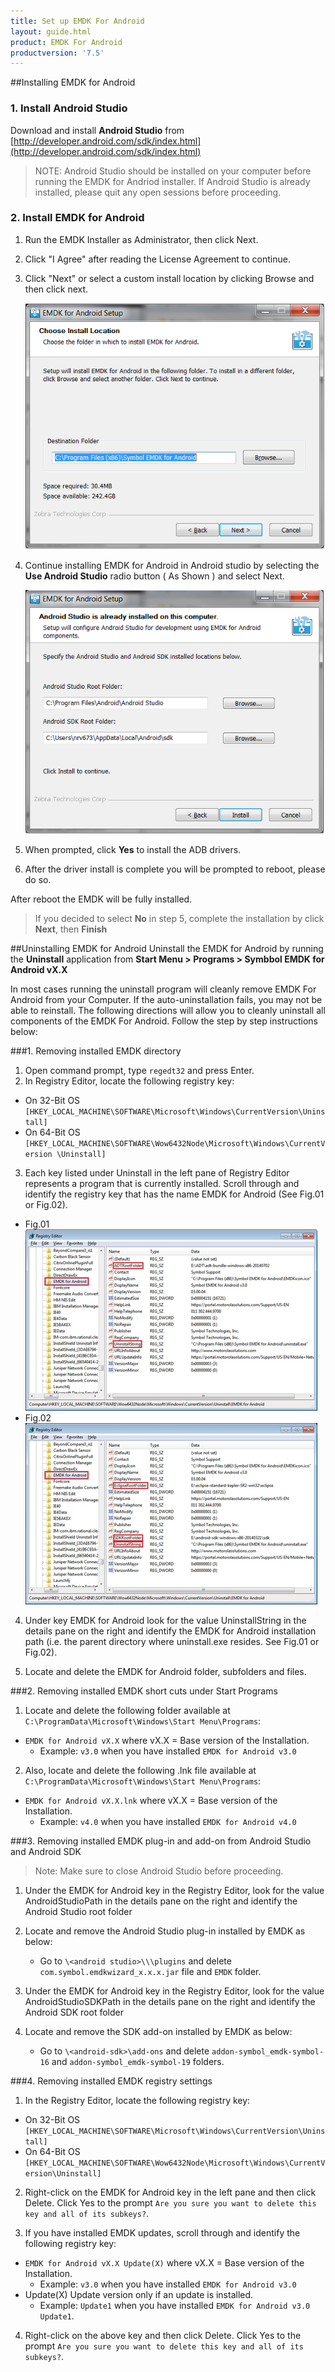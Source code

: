 ```yaml
---
title: Set up EMDK For Android
layout: guide.html
product: EMDK For Android
productversion: '7.5'
---
```


##Installing EMDK for Android 

### 1. Install Android Studio
Download and install **Android Studio** from [http://developer.android.com/sdk/index.html](http://developer.android.com/sdk/index.html)

>NOTE: Android Studio should be installed on your computer before running the EMDK for Andriod installer. If Android Studio is already installed, please quit any open sessions before proceeding. 

### 2. Install EMDK for Android

1. Run the EMDK Installer as Administrator, then click Next.

2. Click "I Agree" after reading the License Agreement to continue.

3. Click "Next" or select a custom install location by clicking Browse and then click next.

	![img](../../images/setup/emdkInstall03.png)

4. Continue installing EMDK for Android in Android studio by selecting the **Use Android Studio** radio button ( As Shown ) and select Next.

	![img](../../images/setup/emdkInstall04.png)

5. When prompted, click **Yes** to install the ADB drivers.

6. After the driver install is complete you will be prompted to reboot, please do so.

After reboot the EMDK will be fully installed.

>If you decided to select **No** in step 5, complete the installation by click **Next**, then **Finish**



##Uninstalling EMDK for Android 
Uninstall the EMDK for Android by running the **Uninstall** application from **Start Menu > Programs > Symbbol EMDK for Android vX.X**

In most cases running the uninstall program will cleanly remove EMDK For Android from your Computer. If the auto-uninstallation fails, you may not be able to reinstall. The following directions will allow you to cleanly uninstall all components of the EMDK For Android. Follow the step by step instructions below:

###1. Removing installed EMDK directory
1. Open command prompt, type `regedt32` and press Enter.
2. In Registry Editor, locate the following registry key:
* On 32-Bit OS `[HKEY_LOCAL_MACHINE\SOFTWARE\Microsoft\Windows\CurrentVersion\Uninstall]`
* On 64-Bit OS `[HKEY_LOCAL_MACHINE\SOFTWARE\Wow6432Node\Microsoft\Windows\CurrentVersion \Uninstall]`

3. Each key listed under Uninstall in the left pane of Registry Editor represents a program that is currently installed. Scroll through and identify the registry key that has the name EMDK for Android (See Fig.01 or Fig.02).
* Fig.01
	![img](../../images/setup/uninstallfig1.png)
* Fig.02
	![img](../../images/setup/uninstallfig2.png)

4. Under key EMDK for Android look for the value UninstallString in the details pane on the right and identify the EMDK for Android installation path (i.e. the parent directory where uninstall.exe resides. See Fig.01 or Fig.02).

5. Locate and delete the EMDK for Android folder, subfolders and files.


###2. Removing installed EMDK short cuts under Start Programs

1. Locate and delete the following folder available at `C:\ProgramData\Microsoft\Windows\Start Menu\Programs`:
* `EMDK for Android vX.X` where vX.X = Base version of the Installation.
	* Example: `v3.0` when you have installed `EMDK for Android v3.0`

2. Also, locate and delete the following .lnk file available at `C:\ProgramData\Microsoft\Windows\Start Menu\Programs`:
* `EMDK for Android vX.X.lnk` where vX.X = Base version of the Installation.
	* Example: `v4.0` when you have installed `EMDK for Android v4.0`

###3. Removing installed EMDK plug-in and add-on from Android Studio and Android SDK

>Note: Make sure to close Android Studio before proceeding.

1. Under the EMDK for Android key in the Registry Editor, look for the value AndroidStudioPath in the details pane on the right and identify the Android Studio root folder
2. Locate and remove the Android Studio plug-in installed by EMDK as below:
	* Go to `\<android studio>\\\plugins` and delete `com.symbol.emdkwizard_x.x.x.jar` file and `EMDK` folder.

3. Under the EMDK for Android key in the Registry Editor, look for the value AndroidStudioSDKPath in the details pane on the right and identify the Android SDK root folder
4. Locate and remove the SDK add-on installed by EMDK as below:
	* Go to `\<android-sdk>\add-ons` and delete `addon-symbol_emdk-symbol-16` and `addon-symbol_emdk-symbol-19` folders.


###4. Removing installed EMDK registry settings

1. In the Registry Editor, locate the following registry key:
* On 32-Bit OS `[HKEY_LOCAL_MACHINE\SOFTWARE\Microsoft\Windows\CurrentVersion\Uninstall]`
* On 64-Bit OS `[HKEY_LOCAL_MACHINE\SOFTWARE\Wow6432Node\Microsoft\Windows\CurrentVersion\Uninstall]`

2. Right-click on the EMDK for Android key in the left pane and then click Delete. Click Yes to the prompt `Are you sure you want to delete this key and all of its subkeys?`.

3. If you have installed EMDK updates, scroll through and identify the following registry key:
* `EMDK for Android vX.X Update(X)` where vX.X = Base version of the Installation.
	* Example: `v3.0` when you have installed `EMDK for Android v3.0`
* Update(X) Update version only if an update is installed.
	* Example: `Update1` when you have installed `EMDK for Android v3.0 Update1`.

4. Right-click on the above key and then click Delete. Click Yes to the prompt `Are you sure you want to delete this key and all of its subkeys?`.














